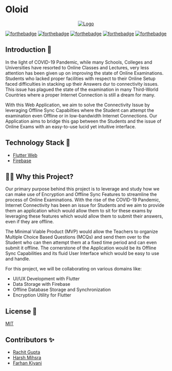 # Oloid

<p align="center">
  <a href="https://github.com/MLH-Fellowship/Oloid">
    <img src="https://i.imgur.com/aXiF3T8.png" alt="Logo" >
  </a>

[![forthebadge](https://forthebadge.com/images/badges/built-by-developers.svg)](https://forthebadge.com)
[![forthebadge](https://forthebadge.com/images/badges/built-with-love.svg)](https://forthebadge.com)
[![forthebadge](https://forthebadge.com/images/badges/made-with-reason.svg)](https://forthebadge.com)
[![forthebadge](https://forthebadge.com/images/badges/open-source.svg)](https://forthebadge.com)
[![forthebadge](https://forthebadge.com/images/badges/you-didnt-ask-for-this.svg)](https://forthebadge.com)

## Introduction 📌

In the light of COVID-19 Pandemic, while many Schools, Colleges and Universities have resorted to Online Classes and Lectures, very less attention has been given up on improving the state of Online Examinations. Students who lacked proper facilities with respect to their Online Setup faced difficulties in stacking up their Answers dur to connectivity issues. This issue has plagued the state of the examination in many Third-World Countries where a proper Internet Connection is still a dream for many. 

With this Web Application, we aim to solve the Connectivity Issue by leveraging Offline Sync Capabilties where the Student can attempt the examination even Offline or in low-bandwidth Internet Connections. Our Application aims to bridge this gap between the Students and the issue of Online Exams with an easy-to-use lucid yet intuitive interface.

## Technology Stack 🏁

- [Flutter Web](https://flutter.dev/web)
- [Firebase](https://firebase.google.com/)

## 🏃‍♂️ Why this Project?

Our primary purpose behind this project is to leverage and study how we can make use of Encryption and Offline Sync Features to streamline the process of Online Examinations. With the rise of the COVID-19 Pandemic, Internet Connectivity has been an issue for Students and we aim to provide them an application which would allow them to sit for these exams by leveraging these features which would allow them to submit their answers, even if they are offline. 

The Minimal Viable Product (MVP) would allow the Teachers to organize Multiple Choice Based Questions (MCQs) and send them over to the Student who can then attempt them at a fixed time period and can even submit it offline. The cornerstone of the Application would be its Offline Sync Capabilities and its fluid User Interface which would be easy to use and handle. 

For this project, we will be  collaborating  on various domains like:

- UI/UX Development with Flutter 
- Data Storage with Firebase 
- Offline Database Storage and Synchronization
- Encryption Utility for Flutter 

## License 📜
[MIT](https://github.com/MLH-Fellowship/Oloid/blob/main/LICENSE)

## Contributors ✨

- [Rachit Gupta](https://github.com/dotrachit)
- [Harsh Mihsra](https://github.com/harshcasper)
- [Farhan Kiyani](https://github.com/farhan2742)